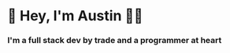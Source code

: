# 👋 Hey, I'm Austin :man_technologist:	
### I'm a full stack dev by trade and a programmer at heart 

